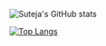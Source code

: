![Suteja's GitHub stats](https://github-readme-stats.vercel.app/api?username=sutejakw&show_icons=true)

[![Top Langs](https://github-readme-stats.vercel.app/api/top-langs/?username=sutejakw)](https://github.com/sutejakw)

